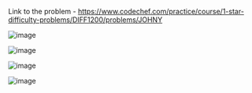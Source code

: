 Link to the problem - https://www.codechef.com/practice/course/1-star-difficulty-problems/DIFF1200/problems/JOHNY


![image](https://github.com/Haleshot/Competitive-Programming/assets/57552973/e89fff3a-97bf-4455-b913-77d04cdd2f05)

![image](https://github.com/Haleshot/Competitive-Programming/assets/57552973/c3cf131b-3c8c-4c97-9d7b-2ad086c8f2b2)

![image](https://github.com/Haleshot/Competitive-Programming/assets/57552973/70e1180a-90cb-4d66-b577-2d9acb0f2a9b)

![image](https://github.com/Haleshot/Competitive-Programming/assets/57552973/d3c5e2d9-1bb2-4de7-aaaa-8b1e0a9ec4cf)
